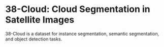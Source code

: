 # 38-Cloud: Cloud Segmentation in Satellite Images

38-Cloud is a dataset for instance segmentation, semantic segmentation, and object detection tasks.